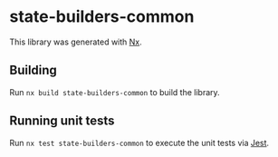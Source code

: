 # state-builders-common

This library was generated with [Nx](https://nx.dev).

## Building

Run `nx build state-builders-common` to build the library.

## Running unit tests

Run `nx test state-builders-common` to execute the unit tests via [Jest](https://jestjs.io).
